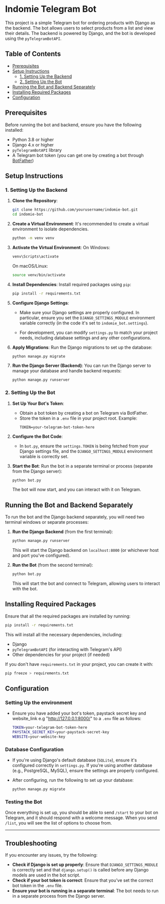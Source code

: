 # Indomie Telegram Bot

This project is a simple Telegram bot for ordering products with Django as the backend. The bot allows users to select products from a list and view their details. The backend is powered by Django, and the bot is developed using the `pyTelegramBotAPI`.

## Table of Contents
- [Prerequisites](#prerequisites)
- [Setup Instructions](#setup-instructions)
  - [1. Setting Up the Backend](#1-setting-up-the-backend)
  - [2. Setting Up the Bot](#2-setting-up-the-bot)
- [Running the Bot and Backend Separately](#running-the-bot-and-backend-separately)
- [Installing Required Packages](#installing-required-packages)
- [Configuration](#configuration)

## Prerequisites

Before running the bot and backend, ensure you have the following installed:
- Python 3.8 or higher
- Django 4.x or higher
- `pyTelegramBotAPI` library
- A Telegram bot token (you can get one by creating a bot through [BotFather](https://core.telegram.org/bots#botfather))

## Setup Instructions

### 1. Setting Up the Backend

1. **Clone the Repository**:
   ```bash
   git clone https://github.com/yourusername/indomie-bot.git
   cd indomie-bot
   ```

2. **Create a Virtual Environment**:
   It's recommended to create a virtual environment to isolate dependencies.
   ```bash
   python -m venv venv
   ```

3. **Activate the Virtual Environment**:
   On Windows:
   ```bash
   venv\Scripts\activate
   ```
   On macOS/Linux:
   ```bash
   source venv/bin/activate
   ```

4. **Install Dependencies**:
   Install required packages using `pip`:
   ```bash
   pip install -r requirements.txt
   ```

5. **Configure Django Settings**:
   - Make sure your Django settings are properly configured. In particular, ensure you set the `DJANGO_SETTINGS_MODULE` environment variable correctly (in the code it's set to `indomie_bot.settings`).
   
   - For development, you can modify `settings.py` to match your project needs, including database settings and any other configurations.

6. **Apply Migrations**:
   Run the Django migrations to set up the database:
   ```bash
   python manage.py migrate
   ```

7. **Run the Django Server (Backend)**:
   You can run the Django server to manage your database and handle backend requests:
   ```bash
   python manage.py runserver
   ```

### 2. Setting Up the Bot

1. **Set Up Your Bot's Token**:
   - Obtain a bot token by creating a bot on Telegram via BotFather.
   - Store the token in a `.env` file in your project root. Example:
     ```
     TOKEN=your-telegram-bot-token-here
     ```

2. **Configure the Bot Code**:
   - In `bot.py`, ensure the `settings.TOKEN` is being fetched from your Django settings file, and the `DJANGO_SETTINGS_MODULE` environment variable is correctly set.

3. **Start the Bot**:
   Run the bot in a separate terminal or process (separate from the Django server):
   ```bash
   python bot.py
   ```

   The bot will now start, and you can interact with it on Telegram.

## Running the Bot and Backend Separately

To run the bot and the Django backend separately, you will need two terminal windows or separate processes:

1. **Run the Django Backend** (from the first terminal):
   ```bash
   python manage.py runserver
   ```

   This will start the Django backend on `localhost:8000` (or whichever host and port you've configured).

2. **Run the Bot** (from the second terminal):
   ```bash
   python bot.py
   ```

   This will start the bot and connect to Telegram, allowing users to interact with the bot.

## Installing Required Packages

Ensure that all the required packages are installed by running:

```bash
pip install -r requirements.txt
```

This will install all the necessary dependencies, including:
- Django
- `pyTelegramBotAPI` (for interacting with Telegram's API)
- Other dependencies for your project (if needed)

If you don't have `requirements.txt` in your project, you can create it with:

```bash
pip freeze > requirements.txt
```

## Configuration

### Setting Up the environment
- Ensure you have added your bot's token, paystack secret key and website_link e.g "http://127.0.0.1:8000/" to a `.env` file as follows:
  ```bash
  TOKEN=your-telegram-bot-token-here
  PAYSTACK_SECRET_KEY=your-paystack-secret-key
  WEBSITE=your-website-key
  ```

### Database Configuration
- If you're using Django's default database (`SQLite`), ensure it's configured correctly in `settings.py`. If you're using another database (e.g., PostgreSQL, MySQL), ensure the settings are properly configured.

- After configuring, run the following to set up your database:
  ```bash
  python manage.py migrate
  ```

### Testing the Bot
Once everything is set up, you should be able to send `/start` to your bot on Telegram, and it should respond with a welcome message. When you send `/list`, you will see the list of options to choose from.

---

## Troubleshooting

If you encounter any issues, try the following:

- **Check if Django is set up properly**: Ensure that `DJANGO_SETTINGS_MODULE` is correctly set and that `django.setup()` is called before any Django models are used in the bot script.
- **Check if your bot token is correct**: Ensure that you’ve set the correct bot token in the `.env` file.
- **Ensure your bot is running in a separate terminal**: The bot needs to run in a separate process from the Django server.

